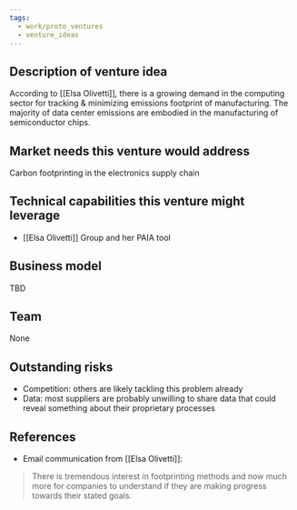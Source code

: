 ```yaml
---
tags:
  - work/proto_ventures
  - venture_ideas
---
```

## Description of venture idea
According to [[Elsa Olivetti]], there is a growing demand in the computing sector for tracking & minimizing emissions footprint of manufacturing. The majority of data center emissions are embodied in the manufacturing of semiconductor chips.

## Market needs this venture would address
Carbon footprinting in the electronics supply chain

## Technical capabilities this venture might leverage
- [[Elsa Olivetti]] Group and her PAIA tool

## Business model
TBD

## Team
None

## Outstanding risks
- Competition: others are likely tackling this problem already
- Data: most suppliers are probably unwilling to share data that could reveal something about their proprietary processes

## References
- Email communication from [[Elsa Olivetti]]:
>There is tremendous interest in footprinting methods and now much more for companies to understand if they are making progress towards their stated goals. 
